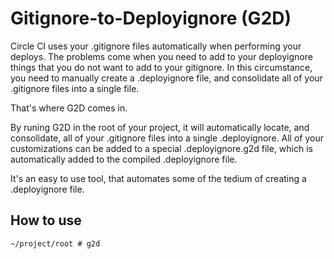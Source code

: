 # Gitignore-to-Deployignore (G2D)

Circle CI uses your .gitignore files automatically when performing your deploys. The problems come when you need to add to your deployignore things that you do not want to add to your gitignore. In this circumstance, you need to manually create a .deployignore file, and consolidate all of your .gitignore files into a single file.

That's where G2D comes in.

By runing G2D in the root of your project, it will automatically locate, and consolidate, all of your .gitignore files into a single .deployignore. All of your customizations can be added to a special .deployignore.g2d file, which is automatically added to the compiled .deployignore file.

It's an easy to use tool, that automates some of the tedium of creating a .deployignore file.

## How to use
```
~/project/root # g2d
```